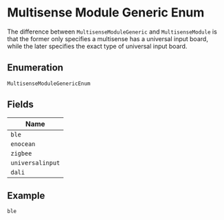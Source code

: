 
# Multisense Module Generic Enum

The difference between `MultisenseModuleGeneric` and `MultisenseModule` is that
the former only specifies a multisense has a universal input board, while the
later specifies the exact type of universal input board.

## Enumeration

`MultisenseModuleGenericEnum`

## Fields

| Name |
|  --- |
| `ble` |
| `enocean` |
| `zigbee` |
| `universalinput` |
| `dali` |

## Example

```
ble
```

